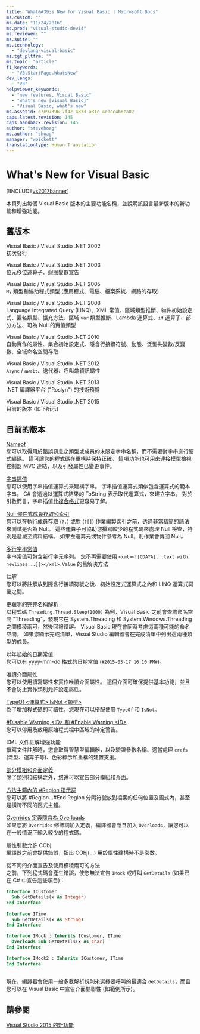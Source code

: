 ```yaml
---
title: "What&#39;s New for Visual Basic | Microsoft Docs"
ms.custom: ""
ms.date: "11/24/2016"
ms.prod: "visual-studio-dev14"
ms.reviewer: ""
ms.suite: ""
ms.technology: 
  - "devlang-visual-basic"
ms.tgt_pltfrm: ""
ms.topic: "article"
f1_keywords: 
  - "VB.StartPage.WhatsNew"
dev_langs: 
  - "VB"
helpviewer_keywords: 
  - "new features, Visual Basic"
  - "what's new [Visual Basic]"
  - "Visual Basic, what's new"
ms.assetid: d7e97396-7f42-4873-a81c-4ebcc4b6ca02
caps.latest.revision: 145
caps.handback.revision: 145
author: "stevehoag"
ms.author: "shoag"
manager: "wpickett"
translationtype: Human Translation
---
```

# What&#39;s New for Visual Basic
[!INCLUDE[vs2017banner](../../csharp/includes/vs2017banner.md)]

本頁列出每個 Visual Basic 版本的主要功能名稱，並說明該語言最新版本的新功能和增強功能。  
  
## 舊版本  
 Visual Basic \/ Visual Studio .NET 2002  
 初次發行  
  
 Visual Basic \/ Visual Studio .NET 2003  
 位元移位運算子、迴圈變數宣告  
  
 Visual Basic \/ Visual Studio .NET 2005  
 `My` 類型和協助程式類型 \(應用程式、電腦、檔案系統、網路的存取\)  
  
 Visual Basic \/ Visual Studio .NET 2008  
 Language Integrated Query \(LINQ\)、XML 常值、區域類型推斷、物件初始設定式、匿名類型、擴充方法、區域 `var` 類型推斷、Lambda 運算式、`if` 運算子、部分方法、可為 Null 的實值類型  
  
 Visual Basic \/ Visual Studio .NET 2010  
 自動實作的屬性、集合初始設定式、隱含行接續符號、動態、泛型共變數\/反變數、全域命名空間存取  
  
 Visual Basic \/ Visual Studio .NET 2012  
 `Async` \/ `await`、迭代器、呼叫端資訊屬性  
  
 Visual Basic \/ Visual Studio .NET 2013  
 .NET 編譯器平台 \("Roslyn"\) 的技術預覽  
  
 Visual Basic \/ Visual Studio .NET 2015  
 目前的版本 \(如下所示\)  
  
## 目前的版本  
 [Nameof](../../csharp/language-reference/keywords/nameof.md)  
 您可以取得用於錯誤訊息之類型或成員的未限定字串名稱，而不需要對字串進行硬式編碼。  這可讓您的程式碼在重構時保持正確。  這項功能也可用來連接模型檢視控制器 MVC 連結，以及引發屬性已變更事件。  
  
 [字串插值](../../csharp/language-reference/keywords/interpolated-strings.md)  
 您可以使用字串插值運算式來建構字串。  字串插值運算式類似包含運算式的範本字串。  C\# 會透過以運算式結果的 ToString 表示取代運算式，來建立字串。  對於引數而言，字串插值比[複合格式](../Topic/Composite%20Formatting.md)更容易了解。  
  
 [Null 條件式成員存取和索引](../../csharp/language-reference/operators/null-conditional-operators.md)  
 您可以在執行成員存取 \(`?.`\) 或對 \(`?[]`\) 作業編製索引之前，透過非常精簡的語法來測試是否為 Null。  這些運算子可協助您撰寫較少的程式碼來處理 Null 檢查，特別是遞減至資料結構。  如果左運算元或物件參考為 Null，則作業會傳回 Null。  
  
 [多行字串常值](../../visual-basic/programming-guide/language-features/strings/string-basics.md)  
 字串常值可包含新行字元序列。  您不再需要使用 `<xml><![CDATA[...text with newlines...]]></xml>.Value` 的舊解決方法  
  
 註解  
 您可以將註解放到隱含行接續符號之後、初始設定式運算式之內和 LINQ 運算式詞彙之間。  
  
 更聰明的完整名稱解析  
 以程式碼 `Threading.Thread.Sleep(1000)` 為例，Visual Basic 之前會查詢命名空間 "Threading"，發現它在 System.Threading 和 System.Windows.Threading 之間模稜兩可，然後回報錯誤。  Visual Basic 現在會同時考慮這兩種可能的命名空間。  如果您顯示完成清單，Visual Studio 編輯器會在完成清單中列出這兩種類型的成員。  
  
 以年起始的日期常值  
 您可以有 yyyy\-mm\-dd 格式的日期常值 \(`#2015-03-17 16:10 PM#`\)。  
  
 唯讀介面屬性  
 您可以使用讀寫屬性來實作唯讀介面屬性。  這個介面可確保提供基本功能，並且不會防止實作類別允許設定屬性。  
  
 [TypeOf \<運算式\> IsNot \<類型\>](../../visual-basic/language-reference/operators/typeof-operator.md)  
 為了增加程式碼的可讀性，您現在可以搭配使用 `TypeOf` 和 `IsNot`。  
  
 [\#Disable Warning \<ID\> 和 \#Enable Warning \<ID\>](../../visual-basic/language-reference/directives/directives.md)  
 您可以停用及啟用原始程式檔中區域的特定警告。  
  
 XML 文件註解增強功能  
 撰寫文件註解時，您會取得智慧型編輯器，以及驗證參數名稱、適當處理 `crefs` \(泛型、運算子等\)、色彩標示和重構的建置支援。  
  
 [部分模組和介面定義](../../visual-basic/language-reference/modifiers/partial.md)  
 除了類別和結構之外，您還可以宣告部分模組和介面。  
  
 [方法主體內的 \#Region 指示詞](../../visual-basic/language-reference/directives/region-directive.md)  
 您可以將 \#Region…\#End Region 分隔符號放到檔案的任何位置及函式內，甚至是橫跨不同的函式主體。  
  
 [Overrides 定義隱含為 Overloads](../../visual-basic/language-reference/modifiers/overrides.md)  
 如果您將 `Overrides` 修飾詞加入定義，編譯器會隱含加入 `Overloads`，讓您可以在一般情況下輸入較少的程式碼。  
  
 屬性引數允許 CObj  
 編譯器之前會提供錯誤，指出 CObj\(…\) 用於屬性建構時不是常數。  
  
 從不同的介面宣告及使用模稜兩可的方法  
 之前，下列程式碼會產生錯誤，使您無法宣告 `IMock` 或呼叫 `GetDetails` \(如果已在 C\# 中宣告這些項目\)：  
  
```vb  
Interface ICustomer  
  Sub GetDetails(x As Integer)  
End Interface  
  
Interface ITime  
  Sub GetDetails(x As String)  
End Interface  
  
Interface IMock : Inherits ICustomer, ITime  
  Overloads Sub GetDetails(x As Char)  
End Interface  
  
Interface IMock2 : Inherits ICustomer, ITime  
End Interface  
  
```  
  
 現在，編譯器會使用一般多載解析規則來選擇要呼叫的最適合 `GetDetails`，而且您可以在 Visual Basic 中宣告介面關聯性 \(如範例所示\)。  
  
## 請參閱  
 [Visual Studio 2015 的新功能](/visual-studio/ide/what-s-new-in-visual-studio-2015)